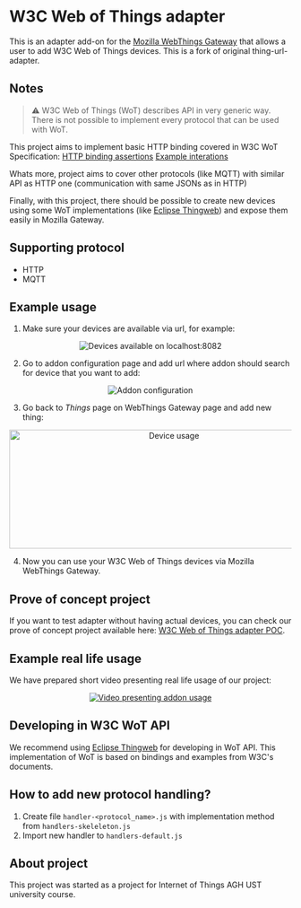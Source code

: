# W3C Web of Things adapter

This is an adapter add-on for the [Mozilla WebThings Gateway](https://github.com/mozilla-iot/gateway) that allows a user to add W3C Web of Things devices. This is a fork of original thing-url-adapter.

## Notes

> :warning: W3C Web of Things (WoT) describes API in very generic way. There is not possible to implement every protocol that can be used with WoT. 

This project aims to implement basic HTTP binding covered in W3C WoT Specification: [HTTP binding assertions](https://www.w3.org/TR/wot-thing-description/#http-binding-assertions) [Example interations](https://www.w3.org/TR/2020/NOTE-wot-binding-templates-20200130/#appendix-example-sequences)

Whats more, project aims to cover other protocols (like MQTT) with similar API as HTTP one (communication with same JSONs as in HTTP)

Finally, with this project, there should be possible to create new devices using some WoT implementations (like [Eclipse Thingweb](https://github.com/eclipse/thingweb.node-wot)) and expose them easily in Mozilla Gateway.

## Supporting protocol

* HTTP
* MQTT

## Example usage

1. Make sure your devices are available via url, for example:
<p align="center">
    <img alt="Devices available on localhost:8082" title="Available things" src="https://github.com/jakubdybczak/w3c-web-of-things-adapter/blob/master/readme_assets/addon_configuration_1.png">
</p>

2. Go to addon configuration page and add url where addon should search for device that you want to add:

<p align="center">
    <img alt="Addon configuration" title="Adding urls to addon" src="https://github.com/jakubdybczak/w3c-web-of-things-adapter/blob/master/readme_assets/addon_configuration_2.png">
</p>

3. Go back to *Things* page on WebThings Gateway page and add new thing:

<p align="center">
    <img alt="Device usage" title="Using new thing on Things page" width=572 height=212 src="https://github.com/jakubdybczak/w3c-web-of-things-adapter/blob/master/readme_assets/addon_configuration_3.png">
</p>

4. Now you can use your W3C Web of Things devices via Mozilla WebThings Gateway.

## Prove of concept project

If you want to test adapter without having actual devices, you can check our prove of concept project available here: [W3C Web of Things adapter POC](https://github.com/jakubdybczak/eclipse-thingweb-mozilla-gateway-poc).

## Example real life usage
We have prepared short video presenting real life usage of our project:

<p align="center">
    <a href="https://www.youtube.com/watch?v=SeHfT1TwzK4" target="_blank">
        <img src="https://img.youtube.com/vi/SeHfT1TwzK4/0.jpg" alt="Video presenting addon usage"/>
    </a>
</p>

## Developing in W3C WoT API

We recommend using [Eclipse Thingweb](https://github.com/eclipse/thingweb.node-wot) for developing in WoT API. This implementation of WoT is based on bindings and examples from W3C's documents.

## How to add new protocol handling?

1. Create file `handler-<protocol_name>.js` with implementation method from `handlers-skeleleton.js` 
2. Import new handler to `handlers-default.js` 

## About project

This project was started as a project for Internet of Things AGH UST university course. 
